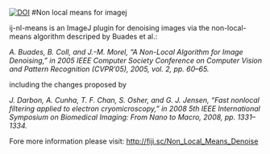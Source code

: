 [![DOI](https://zenodo.org/badge/18649/thorstenwagner/ij-nl-means.svg)](https://zenodo.org/badge/latestdoi/18649/thorstenwagner/ij-nl-means)
#Non local means for imagej

ij-nl-means is an ImageJ plugin for denoising images via the non-local-means algorithm descriped by Buades et al.: 

*A. Buades, B. Coll, and J.-M. Morel, “A Non-Local Algorithm for Image Denoising,” in 2005 IEEE Computer Society Conference on Computer Vision and Pattern Recognition (CVPR’05), 2005, vol. 2, pp. 60–65.*

including the changes proposed by 

*J. Darbon, A. Cunha, T. F. Chan, S. Osher, and G. J. Jensen, “Fast nonlocal filtering applied to electron cryomicroscopy,” in 2008 5th IEEE International Symposium on Biomedical Imaging: From Nano to Macro, 2008, pp. 1331–1334.*

Fore more information please visit:
http://fiji.sc/Non_Local_Means_Denoise



